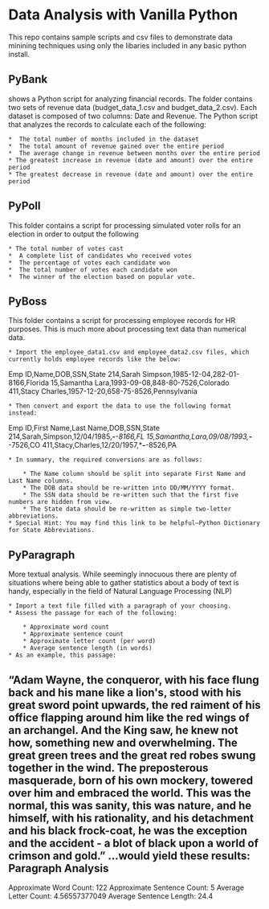 # Data Analysis with Vanilla Python
This repo contains sample scripts and csv files to demonstrate data minining techniques using only 
the libaries included in any basic python install. 

## PyBank
shows a Python script for analyzing financial records. The folder contains two sets of revenue data 
(budget_data_1.csv and budget_data_2.csv). Each dataset is composed of two columns: Date and Revenue. 
The Python script that analyzes the records to calculate each of the following:

	*  The total number of months included in the dataset
	*  The total amount of revenue gained over the entire period
	*  The average change in revenue between months over the entire period
	* The greatest increase in revenue (date and amount) over the entire period
	* The greatest decrease in revenue (date and amount) over the entire period

## PyPoll
This folder contains a script for processing simulated voter rolls for an election in order to output the following

	* The total number of votes cast
	*  A complete list of candidates who received votes
	*  The percentage of votes each candidate won
	*  The total number of votes each candidate won
	*  The winner of the election based on popular vote.

## PyBoss
This folder contains a script for processing employee records for HR purposes. This is much more about processing 
text data than numerical data. 

	* Import the employee_data1.csv and employee_data2.csv files, which currently holds employee records like the below:

Emp ID,Name,DOB,SSN,State
214,Sarah Simpson,1985-12-04,282-01-8166,Florida
15,Samantha Lara,1993-09-08,848-80-7526,Colorado
411,Stacy Charles,1957-12-20,658-75-8526,Pennsylvania

	* Then convert and export the data to use the following format instead:

Emp ID,First Name,Last Name,DOB,SSN,State
214,Sarah,Simpson,12/04/1985,***-**-8166,FL
15,Samantha,Lara,09/08/1993,***-**-7526,CO
411,Stacy,Charles,12/20/1957,***-**-8526,PA

	* In summary, the required conversions are as follows:

		* The Name column should be split into separate First Name and Last Name columns.
		* The DOB data should be re-written into DD/MM/YYYY format.
		* The SSN data should be re-written such that the first five numbers are hidden from view.
		* The State data should be re-written as simple two-letter abbreviations.
	* Special Hint: You may find this link to be helpful—Python Dictionary for State Abbreviations.

## PyParagraph
More textual analysis. While seemingly innocuous there are plenty of situations where being able to gather statistics
about a body of text is handy, especially in the field of Natural Language Processing (NLP) 

	* Import a text file filled with a paragraph of your choosing.
	* Assess the passage for each of the following:

		* Approximate word count
		* Approximate sentence count
		* Approximate letter count (per word)
		* Average sentence length (in words)
	* As an example, this passage:

“Adam Wayne, the conqueror, with his face flung back and his mane like a lion's, stood with his great sword point upwards, the red raiment of his office flapping around him like the red wings of an archangel. And the King saw, he knew not how, something new and overwhelming. The great green trees and the great red robes swung together in the wind. The preposterous masquerade, born of his own mockery, towered over him and embraced the world. This was the normal, this was sanity, this was nature, and he himself, with his rationality, and his detachment and his black frock-coat, he was the exception and the accident - a blot of black upon a world of crimson and gold.”
...would yield these results:
Paragraph Analysis
-----------------
Approximate Word Count: 122
Approximate Sentence Count: 5
Average Letter Count: 4.56557377049
Average Sentence Length: 24.4

	